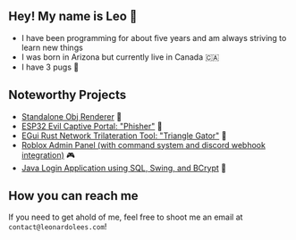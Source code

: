 ## Hey! My name is Leo 👋
- I have been programming for about five years and am always striving to learn new things 
- I was born in Arizona but currently live in Canada 🇨🇦 
- I have 3 pugs 🐶

## Noteworthy Projects
* [Standalone Obj Renderer](https://github.com/LeoL6/Obj-Renderer) 🔺
* [ESP32 Evil Captive Portal: "Phisher"](https://github.com/LeoL6/Phisher) 🎣
* [EGui Rust Network Trilateration Tool: "Triangle Gator"](https://github.com/LeoL6/triangle-gator) 🐊
* [Roblox Admin Panel (with command system and discord webhook integration)](https://github.com/LeoL6/Roblox-Admin-Panel) 🎮
* [Java Login Application using SQL, Swing, and BCrypt](https://github.com/LeoL6/minecraft-cheat-installer) 📁

## How you can reach me
If you need to get ahold of me, feel free to shoot me an email at `contact@leonardolees.com`!

<!--
**LeoL6/LeoL6** is a ✨ _special_ ✨ repository because its `README.md` (this file) appears on your GitHub profile.

Here are some ideas to get you started:

- 🔭 I’m currently working on ...
- 🌱 I’m currently learning ...
- 👯 I’m looking to collaborate on ...
- 🤔 I’m looking for help with ...
- 💬 Ask me about ...
- 📫 How to reach me: ...
- 😄 Pronouns: ...
- ⚡ Fun fact: ...
-->
